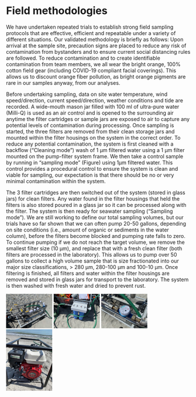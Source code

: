 # Field methodologies

We have undertaken repeated trials to establish strong field sampling protocols that are effective, efficient and repeatable under a variety of different situations. Our validated methodology is briefly as follows: Upon arrival at the sample site, precaution signs are placed to reduce any risk of contamination from bystanders and to ensure current social distancing rules are followed. To reduce contamination and to create identifiable contamination from team members, we all wear the bright orange, 100% cotton field gear (including COVID-19 compliant facial coverings). This allows us to discount orange fiber pollution, as bright orange pigments are rare in our samples anyway, from our analyses.

Before undertaking sampling, data on site water temperature, wind speed/direction, current speed/direction, weather conditions and tide are recorded. A wide-mouth mason jar filled with 100 ml of ultra-pure water (Milli-Q) is used as an air control and is opened to the surrounding air anytime the filter cartridges or sample jars are exposed to air to capture any potential levels of contamination during processing. Once sampling is started, the three filters are removed from their clean storage jars and mounted within the filter housings on the system in the correct order. To reduce any potential contamination, the system is first cleaned with a backflow (“Cleaning mode”) wash of 1 μm filtered water using a 1 μm filter mounted on the pump-filter system frame. We then take a control sample by running in “sampling mode” (Figure) using 1μm filtered water. This control provides a procedural control to ensure the system is clean and viable for sampling, our expectation is that there should be no or very minimal contamination within the system.

The 3 filter cartridges are then switched out of the system (stored in glass jars) for clean filters. Any water found in the filter housings that held the filters is also stored poured in a glass jar so it can be processed along with the filter. The system is then ready for seawater sampling (“Sampling mode”). We are still working to define our total sampling volumes, but our trials have so far shown that we can often pump 20-50 gallons, depending on site conditions (i.e., amount of organic or sediments in the water column), before the filters become blocked and pumping rate falls to zero. To continue pumping if we do not reach the target volume, we remove the smallest filter size (10 μm), and replace that with a fresh clean filter (both filters are processed in the laboratory). This allows us to pump over 50 gallons to collect a high volume sample that is size fractionated into our major size classifications, > 280 μm, 280-100 μm and  100-10 μm. Once filtering is finished, all filters and water within the filter housings are removed and stored in glass jars for transport to the laboratory. The system is then washed with fresh water and dried to prevent rust.

<img src="https://raw.githubusercontent.com/marecotec/Microplastic_Filter/main/Images/FM_1.jpeg" width="25%"></img> <img src="https://raw.githubusercontent.com/marecotec/Microplastic_Filter/main/Images/FM_2.jpeg" width="25%"></img> <img src="https://raw.githubusercontent.com/marecotec/Microplastic_Filter/main/Images/FM_3.jpeg" width="25%"></img> <img src="https://raw.githubusercontent.com/marecotec/Microplastic_Filter/main/Images/FM_4.jpeg" width="25%"></img>
